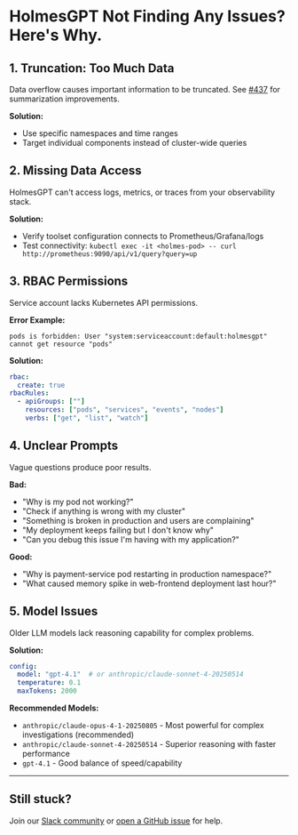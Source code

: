 # HolmesGPT Not Finding Any Issues? Here's Why.

## 1. Truncation: Too Much Data

Data overflow causes important information to be truncated. See [#437](https://github.com/robusta-dev/holmesgpt/issues/437) for summarization improvements.

**Solution:**

- Use specific namespaces and time ranges
- Target individual components instead of cluster-wide queries

## 2. Missing Data Access

HolmesGPT can't access logs, metrics, or traces from your observability stack.

**Solution:**

- Verify toolset configuration connects to Prometheus/Grafana/logs
- Test connectivity: `kubectl exec -it <holmes-pod> -- curl http://prometheus:9090/api/v1/query?query=up`

## 3. RBAC Permissions

Service account lacks Kubernetes API permissions.

**Error Example:**
```
pods is forbidden: User "system:serviceaccount:default:holmesgpt" cannot get resource "pods"
```

**Solution:**
```yaml
rbac:
  create: true
rbacRules:
  - apiGroups: [""]
    resources: ["pods", "services", "events", "nodes"]
    verbs: ["get", "list", "watch"]
```

## 4. Unclear Prompts

Vague questions produce poor results.

**Bad:**

- "Why is my pod not working?"
- "Check if anything is wrong with my cluster"
- "Something is broken in production and users are complaining"
- "My deployment keeps failing but I don't know why"
- "Can you debug this issue I'm having with my application?"

**Good:**

- "Why is payment-service pod restarting in production namespace?"
- "What caused memory spike in web-frontend deployment last hour?"

## 5. Model Issues

Older LLM models lack reasoning capability for complex problems.

**Solution:**
```yaml
config:
  model: "gpt-4.1"  # or anthropic/claude-sonnet-4-20250514
  temperature: 0.1
  maxTokens: 2000
```

**Recommended Models:**

- `anthropic/claude-opus-4-1-20250805` - Most powerful for complex investigations (recommended)
- `anthropic/claude-sonnet-4-20250514` - Superior reasoning with faster performance
- `gpt-4.1` - Good balance of speed/capability

---

## Still stuck?

Join our [Slack community](https://bit.ly/robusta-slack) or [open a GitHub issue](https://github.com/robusta-dev/holmesgpt/issues) for help.
